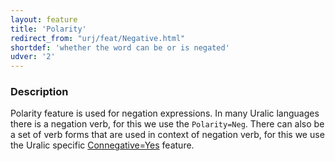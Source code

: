 ```yaml
---
layout: feature
title: 'Polarity'
redirect_from: "urj/feat/Negative.html"
shortdef: 'whether the word can be or is negated'
udver: '2'
---
```


### Description

Polarity feature is used for negation expressions. In many Uralic languages
there is a negation verb, for this we use the `Polarity=Neg`. There can also be
a set of verb forms that are used in context of negation verb, for this we use
the Uralic specific [Connegative=Yes]() feature.
<!-- Interlanguage links updated Út zář 29 20:31:37 CEST 2020 -->
